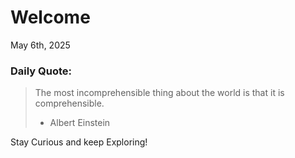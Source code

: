 # Welcome

May 6th, 2025

### Daily Quote:
> The most incomprehensible thing about the world is that it is comprehensible.
> 	- Albert Einstein

Stay Curious and keep Exploring!
